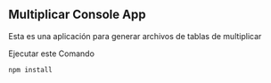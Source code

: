 ## Multiplicar Console App

Esta es una aplicación para generar archivos de tablas de multiplicar

Ejecutar este Comando


```
npm install
```
